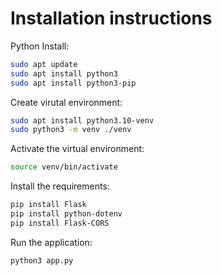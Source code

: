 # Installation instructions

Python Install:

```bash
sudo apt update
sudo apt install python3
sudo apt install python3-pip
```

Create virutal environment:

```bash
sudo apt install python3.10-venv
sudo python3 -m venv ./venv
```

Activate the virtual environment:

```bash
source venv/bin/activate
```

Install the requirements:

```bash
pip install Flask
pip install python-dotenv
pip install Flask-CORS

```

Run the application:

```bash
python3 app.py
```

